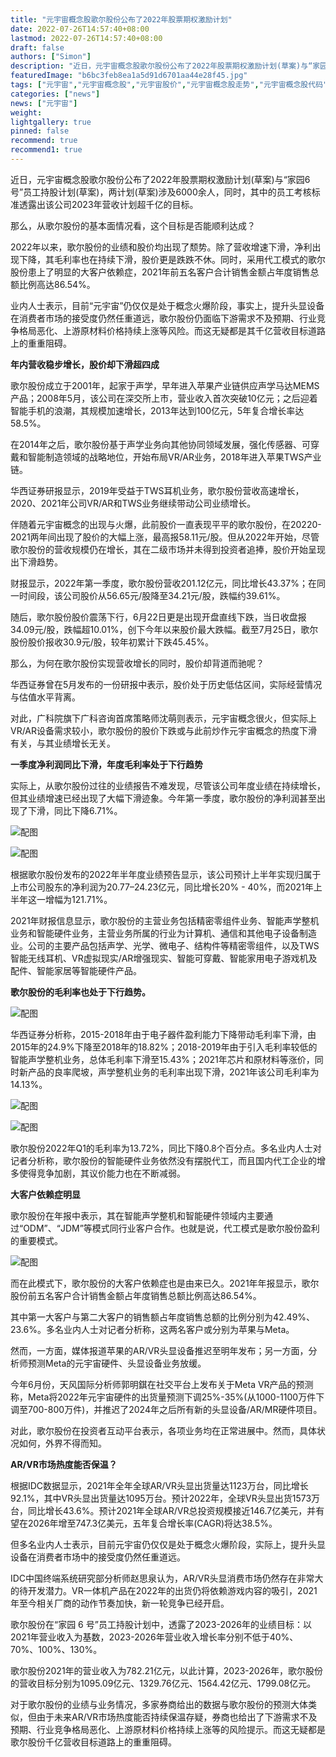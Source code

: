 ```yaml
---
title: "元宇宙概念股歌尔股份公布了2022年股票期权激励计划"
date: 2022-07-26T14:57:40+08:00
lastmod: 2022-07-26T14:57:40+08:00
draft: false
authors: ["Simon"]
description: "近日，元宇宙概念股歌尔股份公布了2022年股票期权激励计划(草案)与“家园6号”员工持股计划(草案)，两计划(草案)涉及6000余人，同时，其中的员工考核标准透露出该公司2023年营收计划超千亿的目标。"
featuredImage: "b6bc3feb8ea1a5d91d6701aa44e28f45.jpg"
tags: ["元宇宙","元宇宙概念股","元宇宙股价","元宇宙概念股走势","元宇宙概念股代码","元宇宙股票"]
categories: ["news"]
news: ["元宇宙"]
weight: 
lightgallery: true
pinned: false
recommend: true
recommend1: true
---
```


近日，元宇宙概念股歌尔股份公布了2022年股票期权激励计划(草案)与“家园6号”员工持股计划(草案)，两计划(草案)涉及6000余人，同时，其中的员工考核标准透露出该公司2023年营收计划超千亿的目标。

那么，从歌尔股份的基本面情况看，这个目标是否能顺利达成？

2022年以来，歌尔股份的业绩和股价均出现了颓势。除了营收增速下滑，净利出现下降，其毛利率也在持续下滑，股价更是跌跌不休。同时，采用代工模式的歌尔股份患上了明显的大客户依赖症，2021年前五名客户合计销售金额占年度销售总额比例高达86.54%。

业内人士表示，目前“元宇宙”仍仅仅是处于概念火爆阶段，事实上，提升头显设备在消费者市场的接受度仍然任重道远，歌尔股份仍面临下游需求不及预期、行业竞争格局恶化、上游原材料价格持续上涨等风险。而这无疑都是其千亿营收目标道路上的重重阻碍。

**年内营收稳步增长，股价却下滑超四成**

歌尔股份成立于2001年，起家于声学，早年进入苹果产业链供应声学马达MEMS产品；2008年5月，该公司在深交所上市，营业收入首次突破10亿元；之后迎着智能手机的浪潮，其规模加速增长，2013年达到100亿元，5年复合增长率达58.5%。

在2014年之后，歌尔股份基于声学业务向其他协同领域发展，强化传感器、可穿戴和智能制造领域的战略地位，开始布局VR/AR业务，2018年进入苹果TWS产业链。

华西证券研报显示，2019年受益于TWS耳机业务，歌尔股份营收高速增长，2020、2021年公司VR/AR和TWS业务继续带动公司业绩增长。

伴随着元宇宙概念的出现与火爆，此前股价一直表现平平的歌尔股份，在20220-2021两年间出现了股价的大幅上涨，最高报58.11元/股。但从2022年开始，尽管歌尔股份的营收规模仍在增长，其在二级市场并未得到投资者追捧，股价开始呈现出下滑趋势。

财报显示，2022年第一季度，歌尔股份营收201.12亿元，同比增长43.37%；在同一时间段，该公司股价从56.65元/股降至34.21元/股，跌幅约39.61%。

随后，歌尔股份股价震荡下行，6月22日更是出现开盘直线下跌，当日收盘报34.09元/股，跌幅超10.01%，创下今年以来股价最大跌幅。截至7月25日，歌尔股份股价报收30.9元/股，较年初累计下跌45.45%。

那么，为何在歌尔股份实现营收增长的同时，股价却背道而驰呢？

华西证券曾在5月发布的一份研报中表示，股价处于历史低估区间，实际经营情况与估值水平背离。

对此，广科院旗下广科咨询首席策略师沈萌则表示，元宇宙概念很火，但实际上VR/AR设备需求较小，歌尔股份的股价下跌或与此前炒作元宇宙概念的热度下滑有关，与其业绩增长无关。

**一季度净利润同比下滑，年度毛利率处于下行趋势**

实际上，从歌尔股份过往的业绩报告不难发现，尽管该公司年度业绩在持续增长，但其业绩增速已经出现了大幅下滑迹象。今年第一季度，歌尔股份的净利润甚至出现了下滑，同比下降6.71%。

![配图](5185369949483519385_w486h436.jpg)

![配图](4793408658670273522_w454h426.jpg)

根据歌尔股份发布的2022年半年度业绩预告显示，该公司预计上半年实现归属于上市公司股东的净利润为20.77–24.23亿元，同比增长20% - 40%，而2021年上半年这一增幅为121.71%。

2021年财报信息显示，歌尔股份的主营业务包括精密零组件业务、智能声学整机业务和智能硬件业务，主营业务所属的行业为计算机、通信和其他电子设备制造业。公司的主要产品包括声学、光学、微电子、结构件等精密零组件，以及TWS智能无线耳机、VR虚拟现实/AR增强现实、智能可穿戴、智能家用电子游戏机及配件、智能家居等智能硬件产品。

**歌尔股份的毛利率也处于下行趋势。**

![配图](4757836133347261740_w800h231.jpg)


华西证券分析称，2015-2018年由于电子器件盈利能力下降带动毛利率下滑，由2015年的24.9%下降至2018年的18.82%；2018-2019年由于引入毛利率较低的智能声学整机业务，总体毛利率下滑至15.43%；2021年芯片和原材料等涨价，同时新产品的良率爬坡，声学整机业务的毛利率出现下滑，2021年该公司毛利率为14.13%。

![配图](5533717176042495594_w648h132.jpg)

![配图](4730539393758321496_w649h88.jpg)

歌尔股份2022年Q1的毛利率为13.72%，同比下降0.8个百分点。多名业内人士对记者分析称，歌尔股份的智能硬件业务依然没有摆脱代工，而且国内代工企业的增多使得竞争加剧，其议价能力也在不断减弱。

**大客户依赖症明显**

歌尔股份在年报中表示，其在智能声学整机和智能硬件领域内主要通过“ODM”、“JDM”等模式同行业客户合作。也就是说，代工模式是歌尔股份盈利的重要模式。

![配图](5085747357693867809_w665h341.jpg)


而在此模式下，歌尔股份的大客户依赖症也是由来已久。2021年年报显示，歌尔股份前五名客户合计销售金额占年度销售总额比例高达86.54%。

其中第一大客户与第二大客户的销售额占年度销售总额的比例分别为42.49%、23.6%。多名业内人士对记者分析称，这两名客户或分别为苹果与Meta。

然而，一方面，媒体报道苹果的AR/VR头显设备推迟至明年发布；另一方面，分析师预测Meta的元宇宙硬件、头显设备业务放缓。

今年6月份，天风国际分析师郭明錤在社交平台上发布关于Meta VR产品的预测称，Meta将2022年元宇宙硬件的出货量预测下调25%-35%(从1000-1100万件下调至700-800万件)，并推迟了2024年之后所有新的头显设备/AR/MR硬件项目。

对此，歌尔股份在投资者互动平台表示，各项业务均在正常进展中。然而，具体状况如何，外界不得而知。

**AR/VR市场热度能否保温？**

根据IDC数据显示，2021年全年全球AR/VR头显出货量达1123万台，同比增长92.1%，其中VR头显出货量达1095万台。预计2022年，全球VR头显出货1573万台，同比增长43.6%。预计2021年全球AR/VR总投资规模接近146.7亿美元，并有望在2026年增至747.3亿美元，五年复合增长率(CAGR)将达38.5%。

但多名业内人士表示，目前元宇宙仍仅仅是处于概念火爆阶段，实际上，提升头显设备在消费者市场中的接受度仍然任重道远。

IDC中国终端系统研究部分析师赵思泉认为，AR/VR头显消费市场仍然存在非常大的待开发潜力。VR一体机产品在2022年的出货仍将依赖游戏内容的吸引，2021年至今相关厂商的动作节奏加快，新一轮竞争已经开启。

歌尔股份在“家园 6 号”员工持股计划中，透露了2023-2026年的业绩目标：以2021年营业收入为基数，2023-2026年营业收入增长率分别不低于40%、70%、100%、130%。

歌尔股份2021年的营业收入为782.21亿元，以此计算，2023-2026年，歌尔股份的营收目标分别为1095.09亿元、1329.76亿元、1564.42亿元、1799.08亿元。

对于歌尔股份的业绩与业务情况，多家券商给出的数据与歌尔股份的预测大体类似，但由于未来AR/VR市场热度能否持续保温存疑，券商也给出了下游需求不及预期、行业竞争格局恶化、上游原材料价格持续上涨等的风险提示。而这无疑都是歌尔股份千亿营收目标道路上的重重阻碍。